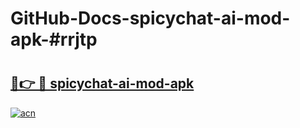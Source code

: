 # GitHub-Docs-spicychat-ai-mod-apk-#rrjtp

# <h2><a href="https://andorid.site?title=spicychat-ai-mod-apk&ref=07A">🔗👉 🔴 spicychat-ai-mod-apk</a></h2>

[![acn](https://github.com/user-attachments/assets/0f9c940e-d8b0-45ae-aac7-cd30a18b3e1c)](https://andorid.site?title=spicychat-ai-mod-apk&ref=07A)

